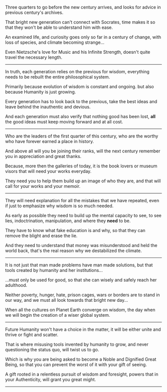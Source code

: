 Three quarters to go before the new century arrives,
and looks for advice in previous century's archives.

That bright new generation can't connect with Socrates,
time makes it so that they won't be able to understand him with ease.

An examined life, and curiosity goes only so far in a century of change,
with loss of species, and climate becoming strange...

Even Nietzsche's love for Music and his Infinite Strength,
doesn't quite travel the necessary length.

---

In truth, each generation relies on the previous for wisdom,
everything needs to be rebuilt the entire philosophical system.

Primarily because evolution of wisdom is constant and ongoing.
but also because Humanity is just growing.

Every generation has to look back to the previous,
take the best ideas and leave behind the inauthentic and devious.

And each generation must also verify that nothing good has been lost,
__all__ the good ideas must keep moving forward and at all cost.

---

Who are the leaders of the first quarter of this century,
who are the worthy who have forever earned a place in history.

And above all will you be joining their ranks,
will the next century remember you in appreciation and great thanks.

Because, more then the galleries of today,
it is the book lovers or museum visors that will need your works everyday.

They need you to help them build up an image of who they are,
and that will call for your works and your memoir.

---

They will need explanation for all the mistakes that we have repeated,
even if just to emphasize why wisdom is so much needed.

As early as possible they need to build up the mental capacity to see,
to see lies, indoctrination, manipulation, and where they __need__ to be.

They have to know what fake education is and why,
so that they can remove the blight and erase the lie.

And they need to understand that money was misunderstood and held the world back,
that's the real reason why we destabilized the climate.

---

It is not just that man made problems have man made solutions,
but that tools created by humanity and her institutions...

...must only be used for good,
so that she can wisely and safely reach her adulthood.

Neither poverty, hunger, hate, prison cages, wars or borders are to stand in our way,
and we must all look towards that bright new day...

When all the cultures on Planet Earth converge on wisdom,
the day when we will begin the creation of a wiser global system.

---

Future Humanity won't have a choice in the matter,
it will be either unite and thrive or fight and scatter.

That is where misusing tools invented by humanity to grow,
and never questioning the status quo, will twist us to go.

Which is why you are being asked to become a Noble and Dignified Great Being,
so that you can prevent the worst of it with your gift of seeing.

A gift rooted in a relentless pursuit of wisdom and foresight,
powers that in your Authenticity, will grant you great might.

---
